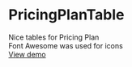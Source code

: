 # PricingPlanTable
Nice tables for Pricing Plan<br />
Font Awesome was used for icons<br />
<a href="https://mrjeyhun.github.io/PricingPlanTable/">View demo</a>

